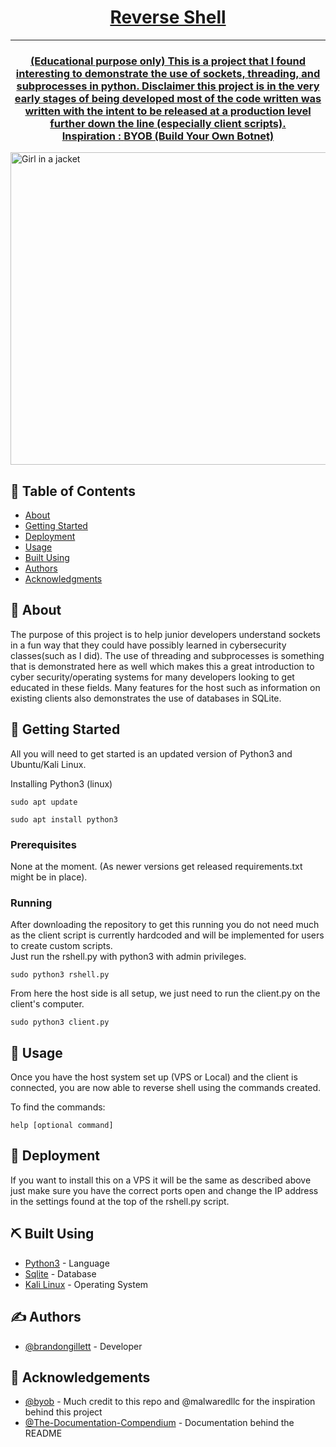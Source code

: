 <p align="center">
  <a href="" rel="noopener">
</p>

<h1 align="center">Reverse Shell</h1>

<div align="center">

</div>

---
<h3 align="center">
  (Educational purpose only) This is a project that I found interesting to demonstrate the use of sockets, threading, and subprocesses in python. Disclaimer this project   is in the very early stages of being developed most of the code written was written with the intent to be released at a production level further down the line    (especially client scripts).
      <br> 
  Inspiration : <a href="https://github.com/malwaredllc/byob">BYOB (Build Your Own Botnet)</a>
      <br>
  </p>
  </h3>
<img src="https://user-images.githubusercontent.com/82180479/221098267-600c4b61-2e4f-450b-bf63-7c01c710dd86.png" alt="Girl in a jacket" width="1000" height="500">
  
## 📝 Table of Contents
- [About](#about)
- [Getting Started](#getting_started)
- [Deployment](#deployment)
- [Usage](#usage)
- [Built Using](#built_using)
- [Authors](#authors)
- [Acknowledgments](#acknowledgement)

## 🧐 About <a name = "about"></a>
The purpose of this project is to help junior developers understand sockets in a fun way that they could have possibly learned in cybersecurity classes(such as I did). The use of threading and subprocesses is something that is demonstrated here as well which makes this a great introduction to cyber security/operating systems for many developers looking to get educated in these fields. Many features for the host such as information on existing clients also demonstrates the use of databases in SQLite.
## 🏁 Getting Started <a name = "getting_started"></a>
All you will need to get started is an updated version of Python3 and Ubuntu/Kali Linux.

Installing Python3 (linux)

```
sudo apt update

sudo apt install python3
```

### Prerequisites
None at the moment. (As newer versions get released requirements.txt might be in place).

### Running
After downloading the repository to get this running you do not need much as the client script is currently hardcoded and will be implemented for users to create custom scripts.  
Just run the rshell.py with python3 with admin privileges.

```
sudo python3 rshell.py
```
From here the host side is all setup, we just need to run the client.py on the client's computer.

```
sudo python3 client.py
```


## 🎈 Usage <a name="usage"></a>
Once you have the host system set up (VPS or Local) and the client is connected, you are now able to reverse shell using the commands created.

To find the commands:

```
help [optional command]
```


## 🚀 Deployment <a name = "deployment"></a>
If you want to install this on a VPS it will be the same as described above just make sure you have the correct ports open and change the IP address in the settings found at the top of the rshell.py script.

## ⛏️ Built Using <a name = "built_using"></a>
- [Python3](https://www.python.org/) - Language
- [Sqlite](https://www.sqlite.org/) - Database
- [Kali Linux](https://www.kali.org/) - Operating System

## ✍️ Authors <a name = "authors"></a>
- [@brandongillett](https://github.com/brandongillett) - Developer

## 🎉 Acknowledgements <a name = "acknowledgement"></a>
- [@byob](https://github.com/malwaredllc/byob) - Much credit to this repo and @malwaredllc for the inspiration behind this project
- [@The-Documentation-Compendium](https://github.com/kylelobo/The-Documentation-Compendium) - Documentation behind the README
